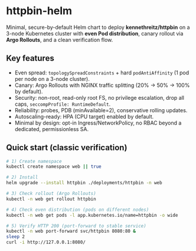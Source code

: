 # httpbin-helm

Minimal, secure-by-default Helm chart to deploy **kennethreitz/httpbin** on a 3-node Kubernetes cluster with **even Pod distribution**, canary rollout via **Argo Rollouts**, and a clean verification flow.

## Key features
- Even spread: `topologySpreadConstraints` + hard `podAntiAffinity` (1 pod per node on a 3-node cluster).
- Canary: Argo Rollouts with NGINX traffic splitting (20% → 50% → 100% by default).
- Security: non-root, read-only root FS, no privilege escalation, drop all caps, `seccompProfile: RuntimeDefault`.
- Reliability: probes, PDB (minAvailable=2), conservative rolling updates.
- Autoscaling-ready: HPA (CPU target) enabled by default.
- Minimal by design: opt-in Ingress/NetworkPolicy, no RBAC beyond a dedicated, permissionless SA.

## Quick start (classic verification)
```bash
# 1) Create namespace
kubectl create namespace web || true

# 2) Install
helm upgrade --install httpbin ./deployments/httpbin -n web

# 3) Check rollout (Argo Rollouts)
kubectl -n web get rollout httpbin

# 4) Check even distribution (pods on different nodes)
kubectl -n web get pods -l app.kubernetes.io/name=httpbin -o wide

# 5) Verify HTTP 200 (port-forward to stable service)
kubectl -n web port-forward svc/httpbin 8080:80 &
sleep 2
curl -i http://127.0.0.1:8080/
```
